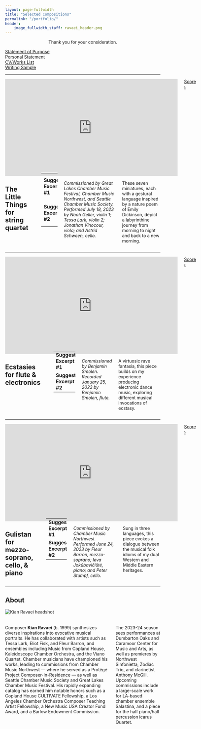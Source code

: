 ```yaml
---
layout: page-fullwidth
title: "Selected Compositions"
permalink: "/portfolio/"
header:
    image_fullwidth_staff: ravaei_header.png
---
```

<p class="teaser" style="text-align: center;">Thank you for your consideration.</p>
<div class="row">
  <div class="large-3 columns">
    <a href="{{ site.url }}{{ site.baseurl }}/pdfs/kian-ravaei-statement-of-purpose.pdf" target="_blank" class="button radius expand">Statement&nbsp;of&nbsp;Purpose</a>
  </div>
  <div class="large-3 columns">
    <a href="{{ site.url }}{{ site.baseurl }}/pdfs/kian-ravaei-personal-statement.pdf" target="_blank" class="button radius expand">Personal&nbsp;Statement</a>
  </div>
  <div class="large-3 columns">
    <a href="{{ site.url }}{{ site.baseurl }}/pdfs/kian-ravaei-cv.pdf" target="_blank" class="button radius expand">CV/Works&nbsp;List</a>
  </div>
  <div class="large-3 columns">
    <a href="{{ site.url }}{{ site.baseurl }}/pdfs/kian-ravaei-writing-sample.pdf" target="_blank" class="button radius expand">Writing&nbsp;Sample</a>
  </div>
</div>
<hr>
<!-- The Little Things -->
<div class="row">
  <div class="medium-4 columns">
    <div class="center flex-video widescreen vimeo">
        <iframe width="560" height="315" src="https://www.youtube.com/embed/Zta7dHCkpRw" frameborder="0" allow="accelerometer; autoplay; encrypted-media; gyroscope; picture-in-picture" allowfullscreen></iframe>
    </div>
    <a href="{{ site.url }}{{ site.baseurl }}/pdfs/the-little-things.pdf" target="_blank" class="button radius small expand">Score ›</a>
  </div>
  <div class="medium-8 columns">
    <h2 class="no-margin">The Little Things <span class="body-teaser">for string quartet</span></h2>
    <br>
    <table style="width: 100%; margin-bottom: 20px; margin-top: -10px;">
      <tr>
        <td><b>Suggested Excerpt #1</b></td>
        <td>11:55–13:40</td>
        <td>Movement VI, measures 1–164</td>
        <td>pp. 30–38</td>
      </tr>
      <tr>
        <td><b>Suggested Excerpt #2</b></td>
        <td>4:29–5:50</td>
        <td>Movement III, measures 1–27</td>
        <td>pp. 14–15</td>
      </tr>
    </table>
    <p><i>Commissioned by Great Lakes Chamber Music Festival, Chamber Music Northwest, and Seattle Chamber Music Society. Performed July 18, 2023 by Noah Geller, violin 1; Tessa Lark, violin 2; Jonathan Vinocour, viola; and Astrid Schween, cello.</i></p>
    <p>These seven miniatures, each with a gestural language inspired by a nature poem of Emily Dickinson, depict a labyrinthine journey from morning to night and back to a new morning.</p>
  </div>
</div>
<hr>
<!-- Ecstasies -->
<div class="row">
  <div class="medium-4 columns">
    <div class="center flex-video widescreen vimeo">
        <iframe width="560" height="315" src="https://www.youtube.com/embed/v38ny2nIjgg" frameborder="0" allow="accelerometer; autoplay; encrypted-media; gyroscope; picture-in-picture" allowfullscreen></iframe>
    </div>
    <a href="{{ site.url }}{{ site.baseurl }}/pdfs/ecstasies.pdf" target="_blank" class="button radius small expand">Score ›</a>
  </div>
  <div class="medium-8 columns">
    <h2 class="no-margin">Ecstasies <span class="body-teaser">for flute &#38; electronics</span></h2>
    <br>
    <table style="width: 100%; margin-bottom: 20px; margin-top: -10px;">
      <tr>
        <td><b>Suggested Excerpt #1</b></td>
        <td>2:47–4:29</td>
        <td>Measures 94–154</td>
        <td>pp. 10–15</td>
      </tr>
      <tr>
        <td><b>Suggested Excerpt #2</b></td>
        <td>6:37–7:59</td>
        <td>Measures 225–270</td>
        <td>pp. 24–28</td>
      </tr>
    </table>
    <p><i>Commissioned by Benjamin Smolen. Recorded January 25, 2023 by Benjamin Smolen, flute.</i></p>
    <p>A virtuosic rave fantasia, this piece builds on my experience producing electronic dance music, exploring different musical invocations of ecstasy.</p>
  </div>
</div>
<hr>
<!-- Gulistan -->
<div class="row">
  <div class="medium-4 columns">
    <div class="center flex-video widescreen vimeo">
        <iframe width="560" height="315" src="https://www.youtube.com/embed/WX3i9fkS-F4" frameborder="0" allow="accelerometer; autoplay; encrypted-media; gyroscope; picture-in-picture" allowfullscreen></iframe>
    </div>
    <a href="{{ site.url }}{{ site.baseurl }}/pdfs/gulistan.pdf" target="_blank" class="button radius small expand">Score ›</a>
  </div>
  <div class="medium-8 columns">
    <h2 class="no-margin">Gulistan <span class="body-teaser">for mezzo-soprano, cello, &#38; piano</span></h2>
    <br>
    <table style="width: 100%; margin-bottom: 20px; margin-top: -10px;">
      <tr>
        <td><b>Suggested Excerpt #1</b></td>
        <td>9:04–10:41</td>
        <td>Part 2, measures 1–85</td>
        <td>pp. 12–18</td>
      </tr>
      <tr>
        <td><b>Suggested Excerpt #2</b></td>
        <td>3:32–5:21</td>
        <td>Part 1, measures 73–108</td>
        <td>pp. 5–7</td>
      </tr>
    </table>
    <p><i>Commissioned by Chamber Music Northwest. Performed June 24, 2023 by Fleur Barron, mezzo-soprano; Ieva Jokūbavičiūtė, piano; and Peter Stumpf, cello.</i></p>
    <p>Sung in three languages, this piece evokes a dialogue between the musical folk idioms of my dual Western and Middle Eastern heritages.</p>
  </div>
</div>
<hr>
<div>
		<h2 class="text-center">About</h2>
</div>
<div class="row t10">
  <div class="medium-4 columns">
      <img style="margin-bottom:20px;" src="{{ site.urlimg }}ravaei_headshot.JPG" alt="Kian Ravaei headshot">
  </div>
  <div class="medium-8 columns">
      <p>Composer <b>Kian Ravaei</b> (b. 1999) synthesizes diverse inspirations into evocative musical portraits. He has collaborated with artists such as Tessa Lark, Eliot Fisk, and Fleur Barron, and ensembles including Music from Copland House, Kaleidoscope Chamber Orchestra, and the Viano Quartet. Chamber musicians have championed his works, leading to commissions from Chamber Music Northwest — where he served as a Protégé Project Composer-in-Residence — as well as Seattle Chamber Music Society and Great Lakes Chamber Music Festival. His rapidly expanding catalog has earned him notable honors such as a Copland House CULTIVATE Fellowship, a Los Angeles Chamber Orchestra Composer Teaching Artist Fellowship, a New Music USA Creator Fund Award, and a Barlow Endowment Commission.</p>
      <p>The 2023-24 season sees performances at Dumbarton Oaks and Caramoor Center for Music and Arts, as well as
      premieres by Northwest Sinfonietta, Zodiac Trio, and clarinetist Anthony McGill. Upcoming commissions include a
      large-scale work for LA-based chamber ensemble Salastina, and a piece for the half piano/half percussion icarus Quartet.</p>